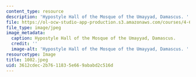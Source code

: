 ```yaml
---
content_type: resource
description: 'Hypostyle Hall of the Mosque of the Umayyad, Damascus. '
file: https://ol-ocw-studio-app-production.s3.amazonaws.com/courses/4-615-the-architecture-of-cairo-spring-2002/3612cdec2b7611835e669ababd2c516d_1002.jpeg
file_type: image/jpeg
image_metadata:
  caption: Hypostyle Hall of the Mosque of the Umayyad, Damascus.
  credit: ''
  image-alt: 'Hypostyle Hall of the Mosque of the Umayyad, Damascus. '
resourcetype: Image
title: 1002.jpeg
uid: 3612cdec-2b76-1183-5e66-9ababd2c516d
---
```

